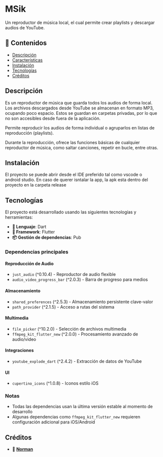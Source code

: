 # MSik

Un reproductor de música local, el cual permite crear playlists y descargar audios de YouTube.

## 🧭 Contenidos

- [Descripción](#descripción)  
- [Características](#características)  
- [Instalación](#instalación)  
- [Tecnologías](#tecnologías) 
- [Créditos](#créditos)

## Descripción

Es un reproductor de música que guarda todos los audios de forma local. Los archivos descargados desde YouTube se almacenan en formato MP3, ocupando poco espacio. Estos se guardan en carpetas privadas, por lo que no son accesibles desde fuera de la aplicación.

Permite reproducir los audios de forma individual o agruparlos en listas de reproducción (playlists).

Durante la reproducción, ofrece las funciones básicas de cualquier reproductor de música, como saltar canciones, repetir en bucle, entre otras.

## Instalación

El proyecto se puede abrir desde el IDE preferido tal como vscode o android studio. En caso de querer isntalar la app, la apk esta dentro del proyecto en la carpeta release

## Tecnologías

El proyecto está desarrollado usando las siguientes tecnologías y herramientas:

- **🔧 Lenguaje**: Dart
- **📱 Framework**: Flutter
- **📦 Gestión de dependencias**: Pub

### Dependencias principales

#### Reproducción de Audio
- `just_audio` (^0.10.4) - Reproductor de audio flexible
- `audio_video_progress_bar` (^2.0.3) - Barra de progreso para medios

#### Almacenamiento
- `shared_preferences` (^2.5.3) - Almacenamiento persistente clave-valor
- `path_provider` (^2.1.5) - Acceso a rutas del sistema

#### Multimedia
- `file_picker` (^10.2.0) - Selección de archivos multimedia
- `ffmpeg_kit_flutter_new` (^2.0.0) - Procesamiento avanzado de audio/video

#### Integraciones
- `youtube_explode_dart` (^2.4.2) - Extracción de datos de YouTube

#### UI
- `cupertino_icons` (^1.0.8) - Iconos estilo iOS

### Notas
- Todas las dependencias usan la última versión estable al momento de desarrollo
- Algunas dependencias como `ffmpeg_kit_flutter_new` requieren configuración adicional para iOS/Android

## Créditos

- 👤 **[Norman](https://github.com/petaceta79)**
